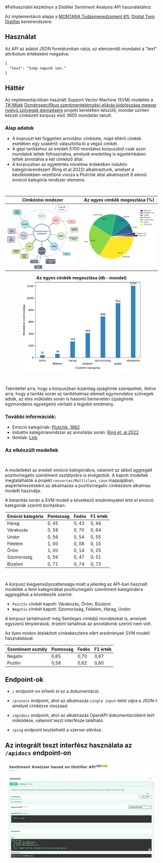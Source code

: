 #Felhasználói kézikönyv a Distiller Sentiment Analysis API használatához


Az implementáció alapja a [MONTANA Tudásmenedzsment Kft.](https://montana.hu/) [Digital Twin Distiller](https://github.com/montana-knowledge-management/digital-twin-distiller) keretrendszere.

## Használat

Az API az adatot JSON formátumban várja, az elemzendő mondatot a "text" attribútum értékeként megadva:

```
{
  "text": "Szép napunk van."
}
```

## Háttér

Az implementációban használt Support Vector Machine (SVM) modellek a [TK-Milab](https://milab.tk.hu/hu) [Doménspecifikus szentimentelemzési-eljárás kidolgozása magyar nyelvű szövegek elemzésére](https://milab.tk.hu/domenspecifikus-szentimentelemzesi-eljaras-kidolgozasa-magyar-nyelvu-szovegek-elemzesere) projekt keretében készülő, mondat szinten kézzel címkézett korpusz első 3600 mondatán tanult.

### Alap adatok

* A kopruszt két független annotátor címkézte, majd eltérő címkék esetében egy szakértő választotta ki a végső címkét.
* A gépi tanításhoz az eredeti 5700 mondatos korpuszból csak azon mondatok lettek felhasználva, amelyek eredetileg is egyetértésben lettek annotálva a két címkéző által.
* A korpuszban az egyetértés növelése érdekében induktív kategóriarendszert (Ring et.al.2022) alkalmaztunk, amelyet a későbbiekben vezettünk vissza a Plutchik által alkalmazott 
8 elemű emóció kategória rendszer elemeire.

<br>

|                       Címkézési rendszer                        |               Az egyes címkék megoszlása (%)               |
|:---------------------------------------------------------------:|:----------------------------------------------------------:|
| <img src="images/categories.png" alt="categories" width="600"/> | <img src="images/tk_milab2.png" alt="distro" width="600"/> |

<center>

**Az egyes címkék megoszlása (db - mondat)** <br>
<img src="images/emotion_2.png" alt="disto2" width="400"/>
</center>
<br>


Tekintettel arra, hogy a korpuszban kizárólag újsághírek szerepeltek, illetve arra,
hogy a tanítás során az tanítóhalmaz elemeit egymondatos szövegek adták, 
az éles működés során is hasonló bemeneten (újsághírek egymondatos egységein) 
várható a legjobb eredmény.

### További információk:
* Emóció kategóriák: [Plutchik, 1982](https://journals.sagepub.com/doi/abs/10.1177/053901882021004003?journalCode=ssic)
* Induktív kategóriarendszer az annotálás során: [Ring et. al.2022]()
* tkmilab: [Link](https://milab.tk.hu/hu)

### Az elkészült modellek
<br>

A modelleket az eredeti emóció kategóriákra, valamint az abból aggregált pozitív/negatív szentiment osztályokra is elvégeztük. A kapott modellek megtalálhatók a projekt `resources/Multiclass_case` mappájában, alapértelmezésként az alkalmazás a pozitív/negatív címkézésre alkalmas modellt használja.

A betanítás során a SVM modell a következő eredményeket érte el emóció kategóriák szerinti bontásban:

<center>

| Emóció kategória | Pontosság | Fedés | F1 érték |
|------------------|:----------|:------|:---------|
| Harag            | 0, 45      | 0, 43  | 0, 44     |
| Várakozás        | 0, 59      | 0, 70  | 0, 64     |
| Undor            | 0, 56      | 0, 54  | 0, 55     |
| Félelem          | 1, 00      | 0, 08  | 0, 15     |
| Öröm             | 1, 00      | 0, 14  | 0, 25     |
| Szomorúság       | 0, 56      | 0, 47  | 0, 51     |
| Bizalom          | 0, 71      | 0, 74  | 0, 73     |

</center>
<br>

A korpusz kiegyensúlyozatlansága miatt a jelenleg az API-ban használt modellek a fenti kategóriákat pozitív/negatív szentiment kategóriákra aggregáltuk a következők szerint: 
* `Pozitív` címkét kapott: Várakozás, Öröm, Bizalom
* `Negatív` címkét kapott: Szomorúság, Félelem, Harag, Undor

A korpusz tartalmazott még Semleges címkéjű mondatokat is, amelyek egyszerű tényleírások, érzelmi tartalmuk az annotátorok szerint nem volt.

Az ilyen módon átalakított címkekészletre elért eredmények SVM modell használatával:

<center>

| Szentiment osztály | Pontosság | Fedés | F1 érték |
|--------------------|:----------|:------|:---------|
| Negatív            | 0,65      | 0,70  | 0,67     |
| Pozitív            | 0,58      | 0,62  | 0,60     |

</center>

## Endpoint-ok

* `/` endpoint-on érhető el ez a dokumentáció.

* `/process` endpoint, ahol az alkalmazás `single input`-ként vájra a JSON-t amelyet címkézve visszaad.

* `/apidocs` endpoint, ahol az alkalmazás OpenAPI dokumentációként leírt működése, valamint teszt interfésze található.

* `/ping` endpoint tesztelhető a szerver elérése.

## Az integrált teszt interfész használata az `/apidocs` endpoint-on

![Használat](images/usage_.gif)
